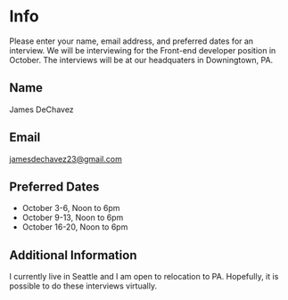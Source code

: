 # Info

Please enter your name, email address, and preferred dates for an interview. We will be interviewing for the Front-end developer position in October. The interviews will be at our headquaters in Downingtown, PA. 

## Name

James DeChavez

## Email

jamesdechavez23@gmail.com

## Preferred Dates

- October 3-6, Noon to 6pm
- October 9-13, Noon to 6pm
- October 16-20, Noon to 6pm

## Additional Information

I currently live in Seattle and I am open to relocation to PA. Hopefully, it is possible to do these interviews virtually.
